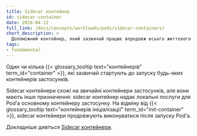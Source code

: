 ```yaml
---
title: Sidecar контейнер
id: sidecar-container
date: 2018-04-12
full_link: /docs/concepts/workloads/pods/sidecar-containers/
short_description: >
  Допоміжний контейнер, який зазвичай працює впродовж всього життєвого циклу Pod.
tags:
- fundamental
---
```


Один чи кілька {{< glossary_tooltip text="контейнерів" term_id="container" >}}, які зазвичай стартують до запуску будь-яких контейнерів застосунків.

<!--more--> 

Sidecar контейнери схожі на звичайні контейнери застосунків, але вони мають інше призначення: sidecar контейнер надає локальні послуги для Podʼа основному контейнеру застосунку. На відміну від {{< glossary_tooltip text="контейнерів ініціалізації" term_id="init-container" >}}, sidecar контейнери продовжують виконуватися після запуску Podʼа.

Докладніше дивіться [Sidecar контейнери](/docs/concepts/workloads/pods/sidecar-containers/).
